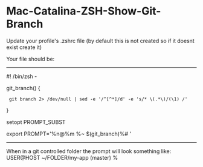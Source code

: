 # Mac-Catalina-ZSH-Show-Git-Branch

Update your profile's .zshrc file (by default this is not created so if it doesnt exist create it)

Your file should be:

---

#! /bin/zsh -

git_branch() {

     git branch 2> /dev/null | sed -e '/^[^*]/d' -e 's/* \(.*\)/(\1) /'
     
}

setopt PROMPT_SUBST

export PROMPT='%n@%m %~ $(git_branch)%# '


---

When in a git controlled folder the prompt will look something like:
USER@HOST ~/FOLDER/my-app (master) % 

